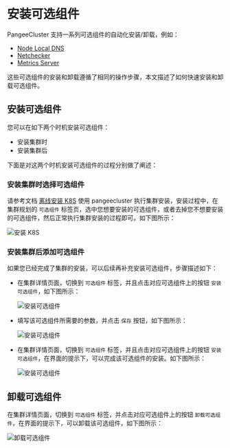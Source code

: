 ---
---

# 安装可选组件

PangeeCluster 支持一系列可选组件的自动化安装/卸载，例如：

- [Node Local DNS](./nodelocaldns.md)
- [Netchecker](./netchecker.md)
- [Metrics Server](./metrics_server.md)

这些可选组件的安装和卸载遵循了相同的操作步骤，本文描述了如何快速安装和卸载可选组件。

## 安装可选组件

您可以在如下两个时机安装可选组件：

- 安装集群时
- 安装集群后

下面是对这两个时机安装可选组件的过程分别做了阐述：

### 安装集群时选择可选组件

请参考文档 [离线安装 K8S](/guide/install-k8s.html) 使用 pangeecluster 执行集群安装，安装过程中，在集群规划的 `可选组件` 标签页，选中您想要安装的可选组件，或者去掉您不想要安装的可选组件，然后正常执行集群安装的过程即可。如下图所示：

![安装 K8S](./install_addon.assets/install-addon-01.png)

### 安装集群后添加可选组件

如果您已经完成了集群的安装，可以后续再补充安装可选组件，步骤描述如下：

- 在集群详情页面，切换到 `可选组件` 标签，并且点击对应可选组件上的按钮 `安装可选组件`，如下图所示：

  ![安装可选组件](./install_addon.assets/install-addon-02.png)

- 填写该可选组件所需要的参数，并点击 `保存` 按钮，如下图所示：

  ![安装可选组件](./install_addon.assets/install-addon-03.png)

- 在集群详情页面，切换到 `可选组件` 标签，并且点击对应可选组件上的按钮 `安装可选组件`，在界面的提示下，可以完成该可选组件的安装。如下图所示：

  ![安装可选组件](./install_addon.assets/install-addon-04.png)

## 卸载可选组件

在集群详情页面，切换到 `可选组件` 标签，并点击对应可选组件上的按钮 `卸载可选组件`，在界面的提示下，可以卸载该可选组件，如下图所示：

![卸载可选组件](./install_addon.assets/remove-addon-01.png)
